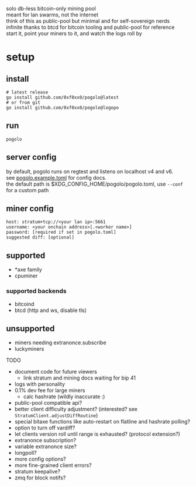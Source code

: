 solo db-less bitcoin-only mining pool  
meant for lan swarms, not the internet  
think of this as public-pool but minimal and for self-sovereign nerds  
infinite thanks to btcd for bitcoin tooling and public-pool for reference  
start it, point your miners to it, and watch the logs roll by

# setup
## install
```
# latest release
go install github.com/0xf0xx0/pogolo@latest
# or from git
go install github.com/0xf0xx0/pogolo@logopo
```

## run
```
pogolo
```

## server config
by default, pogolo runs on regtest and listens on localhost v4 and v6.  
see [pogolo.example.toml](./pogolo.example.toml) for config docs.  
the default path is $XDG_CONFIG_HOME/pogolo/pogolo.toml, use `--conf` for a custom path

## miner config
```
host: stratum+tcp://<your lan ip>:5661
username: <your onchain address>[.<worker name>]
password: [required if set in pogolo.toml]
suggested diff: [optional]
```

## supported
- *axe family
- cpuminer
### supported backends
- bitcoind
- btcd (http and ws, disable tls)
## unsupported
- miners needing extranonce.subscribe
- luckyminers

TODO
- document code for future viewers
    - link stratum and mining docs
        waiting for bip 41
- logs with personality
- 0.1% dev fee for large miners
    - calc hashrate (wildly inaccurate :\)
- public-pool compatible api?
- better client difficulty adjustment? (interested? see `StratumClient.adjustDiffRoutine`)
- special bitaxe functions like auto-restart on flatline and hashrate polling?
- option to turn off vardiff?
- let clients version roll until range is exhausted? (protocol extension?)
- extranonce subscription?
- variable extranonce size?
- longpoll?
- more config options?
- more fine-grained client errors?
- stratum keepalive?
- zmq for block notifs?
